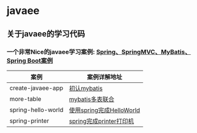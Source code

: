 # javaee

## 关于javaee的学习代码

### 一个非常Nice的javaee学习案例: [Spring、SpringMVC、MyBatis、Spring Boot案例](https://github.com/lenve/JavaEETest)

| 案例               | 案例详解地址                                                 |
| ------------------ | ------------------------------------------------------------ |
| create-javaee-app  | [初认mybatis](https://github.com/jokereven/javaee/tree/main/create-javaee-app) |
| more-table         | [mybatis多表联合](https://github.com/jokereven/javaee/tree/main/more-table) |
| spring-hello-world | [使用spring完成HelloWorld](https://github.com/jokereven/javaee/tree/main/start-spring/start) |
| spring-printer     | [spring完成printer打印机](https://github.com/jokereven/javaee/tree/main/start-spring/spring-printer) |
